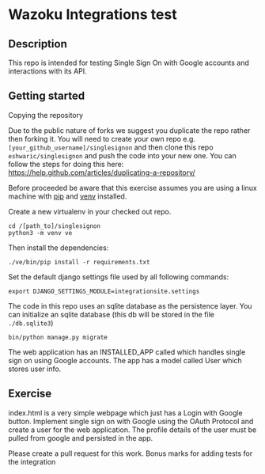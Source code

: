 # Wazoku Integrations test

## Description
This repo is intended for testing Single Sign On with Google accounts and interactions with its API.

## Getting started

Copying the repository

Due to the public nature of forks we suggest you duplicate the repo rather then forking it.
You will need to create your own repo e.g. `[your_github_username]/singlesignon` and then clone
this repo `eshwaric/singlesignon` and push the code into your new one. You can follow the steps for doing this here: https://help.github.com/articles/duplicating-a-repository/

Before proceeded be aware that this exercise assumes you are using a linux machine with [pip](https://pip.pypa.io/en/stable) and [venv](https://docs.python.org/3/library/venv.html) installed.

Create a new virtualenv in your checked out repo.

    cd /[path_to]/singlesignon
    python3 -m venv ve


Then install the dependencies:

    ./ve/bin/pip install -r requirements.txt


Set the default django settings file used by all following commands:

    export DJANGO_SETTINGS_MODULE=integrationsite.settings


The code in this repo uses an sqlite database as the persistence layer. You can initialize an sqlite database (this db will be stored in the file `./db.sqlite3`)

    bin/python manage.py migrate

The web application has an INSTALLED_APP called which handles single sign on using Google accounts. The app has a model called User which stores user info.


## Exercise
index.html is a very simple webpage which just has a Login with Google button. Implement single sign on with Google using the OAuth Protocol and create a user for the web application. The profile details of the user must be pulled from google and persisted in the app.

Please create a pull request for this work. Bonus marks for adding tests for the integration


